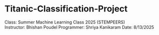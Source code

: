 # Titanic-Classification-Project
Class: Summer Machine Learning Class 2025 (STEMPEERS) 
<br>
Instructor: Bhishan Poudel 
Programmer: Shriya Kanikaram 
Date: 8/13/2025
